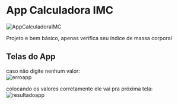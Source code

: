 # App Calculadora IMC

![AppCalculadoraIMC](https://github.com/user-attachments/assets/dc7d5afe-c7cc-4051-a36a-fbd3a25b3988)


Projeto e bem básico, apenas verifica seu índice de massa corporal<br>

## Telas do App
caso não digite nenhum valor:<br>
![erroapp](https://github.com/user-attachments/assets/31702062-eb3b-4d25-8ac2-de49cd3210cc)

colocando os valores corretamente ele vai pra próxima tela:<br>
![resultadoapp](https://github.com/user-attachments/assets/051d5817-5954-47ff-9d6f-af0f79a976cf)
